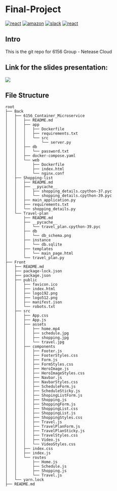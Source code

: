# Final-Project

[![react](https://img.shields.io/badge/React-20232A?style=for-the-badge&logo=react&logoColor=61DAFB)](https://reactjs.org/)
[![amazon](https://img.shields.io/badge/Amazon_AWS-FF9900?style=for-the-badge&logo=amazonaws&logoColor=white)](https://aws.amazon.com/)
[![slack](https://img.shields.io/badge/Slack-4A154B?style=for-the-badge&logo=slack&logoColor=white)](https://slack.com/)
[![react](https://img.shields.io/badge/MySQL-00000F?style=for-the-badge&logo=mysql&logoColor=white)](https://www.mysql.com/)


## Intro
This is the git repo for 6156 Group - Netease Cloud

## Link for the slides presentation: 
<a href="https://docs.google.com/presentation/d/1MvFerIajkF_7eNrPqZPHVMIqC6BbYphq5qkf1SJue6E/edit?usp=sharing"><img src="https://img.shields.io/badge/Google_Cloud-4285F4?style=for-the-badge&logo=google-cloud&logoColor=white
"></a>


## File Structure
```
root
├── Back
│   ├── 6156_Container_Microservice
│   │   ├── README.md
│   │   ├── app
│   │   │   ├── Dockerfile
│   │   │   ├── requirements.txt
│   │   │   └── src
│   │   │       └── server.py
│   │   ├── db
│   │   │   └── password.txt
│   │   ├── docker-compose.yaml
│   │   └── web
│   │       ├── Dockerfile
│   │       ├── index.html
│   │       └── nginx.conf
│   ├── Shopping-list
│   │   ├── README.md
│   │   ├── __pycache__
│   │   │   ├── shopping_details.cpython-37.pyc
│   │   │   └── shopping_details.cpython-39.pyc
│   │   ├── main_application.py
│   │   ├── requirements.txt
│   │   └── shopping_details.py
│   └── Travel-plan
│       ├── README.md
│       ├── __pycache__
│       │   └── travel_plan.cpython-39.pyc
│       ├── db
│       │   └── db_schema.png
│       ├── instance
│       │   └── db.sqlite
│       ├── templates
│       │   └── main_page.html
│       └── travel_plan.py
├── Front
│   ├── README.md
│   ├── package-lock.json
│   ├── package.json
│   ├── public
│   │   ├── favicon.ico
│   │   ├── index.html
│   │   ├── logo192.png
│   │   ├── logo512.png
│   │   ├── manifest.json
│   │   └── robots.txt
│   ├── src
│   │   ├── App.css
│   │   ├── App.js
│   │   ├── assets
│   │   │   ├── home.mp4
│   │   │   ├── schedule.jpg
│   │   │   ├── shopping.jpg
│   │   │   └── travel.jpg
│   │   ├── components
│   │   │   ├── Footer.js
│   │   │   ├── FooterStyles.css
│   │   │   ├── Form.js
│   │   │   ├── FormStyles.css
│   │   │   ├── HeroImage.js
│   │   │   ├── HeroImageStyles.css
│   │   │   ├── Navbar.js
│   │   │   ├── NavbarStyles.css
│   │   │   ├── ScheduleForm.js
│   │   │   ├── ScheduleSticky.js
│   │   │   ├── ShopingListForm.js
│   │   │   ├── Shopping.js
│   │   │   ├── ShoppingForm.js
│   │   │   ├── ShoppingList.css
│   │   │   ├── ShoppingList.js
│   │   │   ├── ShoppingStyles.css
│   │   │   ├── Travel.js
│   │   │   ├── TravelPlanForm.js
│   │   │   ├── TravelPlanSticky.js
│   │   │   ├── TravelStyles.css
│   │   │   ├── Video.js
│   │   │   └── VideoStyles.css
│   │   ├── index.css
│   │   ├── index.js
│   │   └── routes
│   │       ├── Home.js
│   │       ├── Schedule.js
│   │       ├── Shopping.js
│   │       └── Travel.js
│   └── yarn.lock
├── README.md
```
